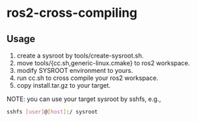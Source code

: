 # ros2-cross-compiling

## Usage

1. create a sysroot by tools/create-sysroot.sh.
2. move tools/{cc.sh,generic-linux.cmake} to ros2 workspace.
3. modify SYSROOT environment to yours.
4. run cc.sh to cross compile your ros2 workspace.
5. copy install.tar.gz to your target.

NOTE: you can use your target sysroot by sshfs, e.g.,
```bash
sshfs [user]@[host]:/ sysroot
```
